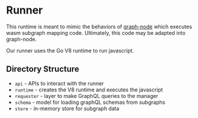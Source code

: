 # Runner

This runtime is meant to mimic the behaviors of [graph-node](https://github.com/graphprotocol/graph-node) which executes wasm subgraph mapping code. Ultimately, this code may be adapted into graph-node.

Our runner uses the Go V8 runtime to run javascript.

## Directory Structure

- `api` - APIs to interact with the runner
- `runtime` - creates the V8 runtime and executes the javascript
- `requester` - layer to make GraphQL queries to the manager
- `schema` - model for loading graphQL schemas from subgraphs
- `store` - in-memory store for subgraph data
